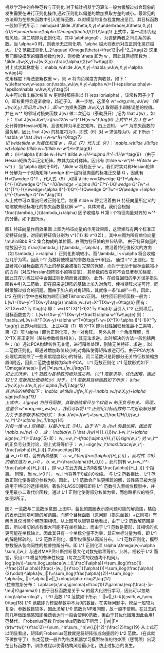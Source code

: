 机器学习中的各种范数与正则化
       对于统计机器学习算法一般为缓解过拟合现象的发生需要在进行正则化操作,通过正则化以偏差的增加换取方差的减小。最常见的方法即为在损失函数中引入矩阵范数，以对模型的复杂程度做出惩罚，其目标函数一般如下式所示：
min\quad \tilde J(\theta;X,y)=\underbrace{J(\theta;X,y)}_{(1)}+\underbrace{\alpha \Omega(\theta)}_{(2)}\tag{1} 
  上式中，第一项即为经验风险，第二项即为正则化项。其中 \alpha\geq0 ，为调整两者之间关系的系数。当 \alpha=0 时，则表示无正则化项，\alpha 越大则表示对应正则化惩罚越大。
L^2 范数正则化
 L_2:\qquad \Omega(\theta)=\frac12||w||^2_2\tag{2} 
  这里我们假设模型的偏置参数均为0，则参数 \theta 即为 w ，因此其目标函数为：
 \tilde J(w;X,y)=J(w;X,y)+\frac{\alpha}{2}w^Tw\tag{3}  
  对上式求其梯度有：
 \nabla_w\tilde J(w;X,y)=\nabla_wJ(w;X,y)+\alpha w\tag{4}  
  使用梯度下降法更新权重 w ，则 w 将向负梯度方向收敛，如下：
 w\;\leftarrow\;w-\epsilon(\nabla_wJ(w;X,y)+\alpha w)=(1-\epsilon\alpha)w-\epsilon\nabla_wJ(w;X,y)\tag{5}  
  从中可以看出每次权值 w 更新时都将乘以 (1-\epsilon\alpha) ，该常数因子小于0，即权重将会逐渐收缩，趋近于0。
  进一步地，这里令 w^*=arg\,min_wJ(w) （将 J(w;X,y) 简记为 J(w) ）,即 w^* 为损失函数 J(w;X,y) 取得最小训练误差的权值。并在 w^* 的邻域对损失函数 J(w) 做二次近似（泰勒展开）,记为 \hat J(w) ，如下：
\hat J(w)=J(w^*)+\frac12(w-w^*)^TH(w-w^*)\tag{6} 
  上式中 H 为 J 在 w^* 处计算的Hessian矩阵，且该矩阵为半正定矩阵。由上述知， w^* 为损失函数的最优解，因此 \hat J(w) 的梯度将为0，即式（6）对 w 求偏导为0，如下所示：
 \nabla_w \hat J(w)=(w-w^*)H=0\tag{7}  
  记 \widetilde w 为最优权值 w ，将式（7）代入式（4）：
\nabla_w\tilde J(\tilde w)=\alpha \tilde w+(\tilde w-w^*)H=0\tag{8}  
  故：
 (H+\alpha I)\tilde w=Hw^*\\  \tilde w=(H+\alpha I)^{-1}Hw^*\tag{9} 
  （由于Hesian矩阵为半正定矩阵，故其为实对称阵。因此有 (\tilde w-w^*)H=H(\tilde w-w^*) ）
  当 \alpha 趋向于0时， \tilde w 将趋近于 w 。我们将实对称Hesian矩阵 H 分解为一个对角矩阵 \wedge 和一组特征向量的标准正交基 Q ，因此有 H=Q\wedge Q^T ，代入式（9）,可得
 \tilde w=(Q\wedge Q^T+\alpha I)^{-1}Q\wedge Q^Tw^*=[Q(\wedge +\alpha I)Q^T]^{-1}Q\wedge Q^Tw^*=\\ Q^{T^{-1}}(\wedge+\alpha I)^{-1}Q^{-1}Q\wedge Q^Tw^*=Q(\wedge +\alpha I)^{-1}\wedge Q^Tw^*\tag{10}  
  从上式中可以看出经过正则化后，权重 \tilde w 将会沿着由 H 特征向量所定义的轴缩放未经标准化的损失函数最优解 w^* 。具体来说，我们会根据 \frac{\lambda_i }{\lambda_i+\alpha} 因子收缩与 H 第 i 个特征向量对齐的 w^* 的分量。如下图所示。

   图1. 特征向量作用效果图 
  上图为特征向量的作用效果图，这里矩阵有两个标准正交特征向量，对应的特征值分别为 v^{(1)} 和 v^{(2)} 。其中左图为所有单位向量 \mu\in\Bbb R^2 集合构成的单位圆。右图为特征值的拉伸结果。
  由于特征向量的缩放因子为 \frac{\lambda_i }{\lambda_i+\alpha} ，故沿着特征值较大的方向（如 \lambda_i >>\alpha ）正则化影响较小。而 \lambda_i <<\alpha 将会收缩至几乎为零。因此 L^2 范数将使模型的参数趋近于0附近。
  通过 L^2 正则化，在显著减小目标函数方向上的参数会被相对完整的保留，而对于无助于目标函数减小的方向（对应Hessian矩阵较小的特征值），其参数的改变将不会显著参加梯度，因此其在训练过程中会因正则化项而衰减至0。
  此外，在线性回归的平方误差损失函数中引入二范数，即在原来逆矩阵的基础上加入对角阵，使得矩阵求逆可行，同时缓解过拟合的问题。而由于加入的对角矩阵，其就像一条“山岭”一样，因此， L^2 在统计学中也被称为岭回归或Tikhonov正则。
  线性回归目标函数一般为：  L(w)=(Xw-y)^T(Xw-y)\tag{a}  \nabla_wL(w)=X^T(Xw-y)=0\tag{b}   固有： X^TXw=X^Ty \tag{c}   即： w=(X^TX)^{-1}X^Ty \tag{d}   当引入 L^2 正则项后，目标函数变为： L(w)=(Xw-y)^T(Xw-y)+\frac12\alpha w^Tw\tag{e}   则： \nabla_wL(w)=X^T(Xw-y)+\alpha w^T=0\tag{f} w=(X^TX+\alpha I)^{-1}X^Ty \tag{g}   此即为岭回归。
      上式中第（1）项 X^TX 即为线性回归标准最小二乘项，第（2）项 \alpha I 即为正则化项，为一对角阵。
  另外从另一个角度理解，当 X^TX 非正定时（某些参数线性相关），其无法求逆。此时解决的方法一般包括两种：（a）通过PCA构建线性无关组，进行降维处理，删除无关特征，求逆；（b）二范数正则化，即通过增加取值较小的对角阵使得矩阵求逆可行。由于PCA方法处理后其剔除了一些贡献程度较小的特征，而二范数只是将部分无关特征权值缩放置0附近，因此二范数也被称为Soft-PCA。
L^1 范数正则化
L^1 范数形式如下：
 \Omega(\theta)=||w||_1=\sum_i|w_i|\tag{11}  
  如上式所示， L^1 范数为各参数的绝对值之和。（ L^1 范数求导、优化困难，因此较 L^2 范数相比使用较少）对于， L^1 范数其目标函数如下所示：
 \tilde J(w;X,y)=J(w;X,y)+\alpha ||w||_1\tag{12}  
  其对应的梯度如下：
\nabla_w\tilde J(fw;X.y)=\nabla_wJ(w;X,y)+\alpha sign(w)\tag{13}  
  上式中， sign(w) 为符号函数，其取值结果只与个权值 w 的正负号有关。
  同理，这里令 w^*=arg\,min_wJ(w) ，我们可以将 L^1 正则化目标函数的二次近似解分解为关于各参数求和的形式：
 \hat J(w)=J(w^*)+\sum_i[\frac12H_{i,i}(w_i-w_i^*)^2+\alpha |w_i|]\tag{14}  
  对每一维 w_i 求梯度，以最小化式（14）。由于 W^* 为 J(w) 的最优解，因此有 \nabla_wJ(w)=0 ，故：
\nabla_{w_i} \hat J(w)=[H_{i,i}(w_i-w_i^*)+\alpha sign(w_i^*)]=0\tag{15}   即：  w_i=w_i^*-\frac{\alpha}{H_{i,i}}sign(w_i^*) 
  对 w_i^* 的正负号分类讨论，则上式将等价于：
 w_i=sign(w_i^*)max\lbrace|w_i^*|-\frac{\alpha}{H_{i,i}},0\rbrace\tag{16}  
  当 w_i>0 时，会有两种结果：
  a. w_i^*\leq\frac{\alpha}{H_{i,i}} 。此时式（16）的最优值为 w_i=0 。
  b. w_i^*>\frac{\alpha}{H_{i,i}} 。此时则有 w_i=w_i^*-\frac{\alpha}{H_{i,i}} ，即 w_i 在此方向上向0收缩 \frac{\alpha}{H_{i,i}} 个距离。
  同理，当 w_i<0 时， w_i 也将等于0或向0收缩。
  与 L^2 范数相比， L^1 范数正则化使得部分参数为0。因此， L^1 范数会产生更稀疏的解，该性质已被大量应用于特征的选择机制。著名的LASSO回归即将 L^1 范数引入至线性模型中，并使用最小二乘代价函数。通过 L^1 正则化使得部分权值为零，而忽略相应的特征。如图2所示。

 图2. 一范数与二范数示意图 
  上图中，蓝色的圆圈表示原问题可能的解范围，橘色的表示正则项可能的解范围。而整个目标函数（原问题（损失函数）+正则项）有解当且仅当两个解范围相切。从上图可以很容易地看出，由于 L^2 范数解范围是圆，所以相切的点有很大可能不在坐标轴上，而由于 L^1 范数是菱形，其相切的点更可能在坐标轴上。因此其只有一个坐标分量不为零，其它坐标分量为零，即 L^1 的解是稀疏的。
L^2 范数正则化，模型权重服从高斯分布， L^1 范数正则化，模型参数服从各向同性的拉普拉斯分布。即 L^1 正则化项 \alpha \Omega(w)=\alpha \sum_i|w_i| 与通过MAP贝叶斯推断最大化对数先验项等价。此外，相较于 L^2 而言，采用 L^1 模型的鲁棒性较差（每次至零的权值均不相同）。
log(p(w))=\sum_ilogLaplace(w_i;0,\frac1{\alpha})=\sum_ilog(\frac{1}{\frac{2}{\alpha}}(\frac{-|w_i|}{\frac{1}{\alpha}}))=\sum_ilog(\frac{\alpha}{2}\cdot(-\alpha|w_i|))\\=\sum_ilog(\frac{\alpha}{2})+\sum_ilog(-\alpha|w_i|)=-\alpha||w||_1+nlog\alpha-nlog2\tag{17}  
  (拉普拉斯分布： Laplace(x;\mu,\gamma)=\frac{1}{2\gamma}exp(\frac{-|x-\mu|}{\gamma}) )
  由于目标函数是关于 w 的最大化进行学习，因此可以忽略 nlog\alpha-nlog2 。
L^0 范数
L^0 范数如下所示：
 ||w||_0=\#(i)\;with\;w_i\neq 0\tag{18} 
L^0 范数即为模型参数中不为0的数目。在实际问题中，模型一般较为复杂，参数数目较多，因此求解 L^0 范数为NP难问题，故一般不使用。在过去的前几年做压缩感知即稀疏表达时一般会使用0范数，但由于其优化困难因此会用1范替代。
Frobenius范数
  Frobenius范数如下所示：
 ||w||F=(tr(w^tw))^{\frac12}=(\sum_i^m\sum_j^n|w{i,j}|^2)^{\frac12}\tag{19} 
  从上式可以明显看出，矩阵的Frobenius范数就是将矩阵张成向量后的 L^2 范数。（在此就不做推导了）
      各类范数一般作为各类机器学习模型权值的约束项（惩罚项）出现在目标函数中，训练过程以使得结构风险最小化，防止过拟合的发生。
